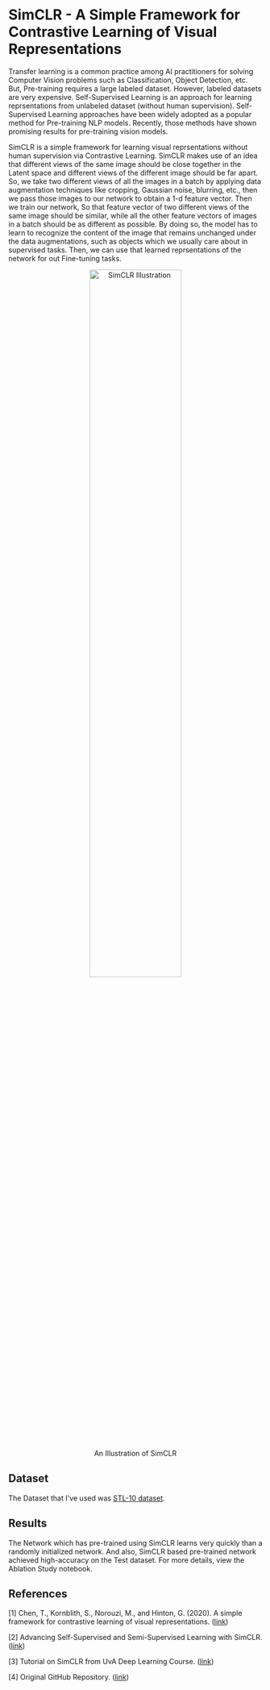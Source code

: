 # SimCLR - A Simple Framework for Contrastive Learning of Visual Representations

Transfer learning is a common practice among AI practitioners for solving Computer Vision problems such as Classification, Object Detection, etc. But, Pre-training requires a large labeled dataset. However, labeled datasets are very expensive. Self-Supervised Learning is an approach for learning reprsentations from unlabeled dataset (without human supervision). Self-Supervised Learning approaches have been widely adopted as a popular method for Pre-training NLP models. Recently, those methods have shown promising results for pre-training vision models.

SimCLR is a simple framework for learning visual reprsentations without human supervision via Contrastive Learning. SimCLR makes use of an idea that different views of the same image should be close together in the Latent space and different views of the different image should be far apart. So, we take two different views of all the images in a batch by applying data augmentation techniques like cropping, Gaussian noise, blurring, etc., then we pass those images to our network to obtain a 1-d feature vector. Then we train our network, So that feature vector of two different views of the same image should be similar, while all the other feature vectors of images in a batch should be as different as possible. By doing so, the model has to learn to recognize the content of the image that remains unchanged under the data augmentations, such as objects which we usually care about in supervised tasks.
Then, we can use that learned reprsentations of the network for out Fine-tuning tasks. 


<div align="center">
  <img width="60%" alt="SimCLR Illustration" src="https://1.bp.blogspot.com/--vH4PKpE9Yo/Xo4a2BYervI/AAAAAAAAFpM/vaFDwPXOyAokAC8Xh852DzOgEs22NhbXwCLcBGAsYHQ/s1600/image4.gif">
</div>
<div align="center">
  An Illustration of SimCLR
</div>


## Dataset
The Dataset that I've used was [STL-10 dataset](https://cs.stanford.edu/~acoates/stl10/).

## Results
The Network which has pre-trained using SimCLR learns very quickly than a randomly initialized network. And also, SimCLR based pre-trained network achieved high-accuracy on the Test dataset.
For more details, view the Ablation Study notebook.

## References
[1] Chen, T., Kornblith, S., Norouzi, M., and Hinton, G. (2020). A simple framework for contrastive learning of visual representations. ([link](https://arxiv.org/abs/2002.05709))

[2] Advancing Self-Supervised and Semi-Supervised Learning with SimCLR. ([link](https://ai.googleblog.com/2020/04/advancing-self-supervised-and-semi.html))

[3] Tutorial on SimCLR from UvA Deep Learning Course. ([link](https://uvadlc-notebooks.readthedocs.io/en/latest/tutorial_notebooks/tutorial17/SimCLR.html))

[4] Original GitHub Repository. ([link](https://github.com/google-research/simclr))

